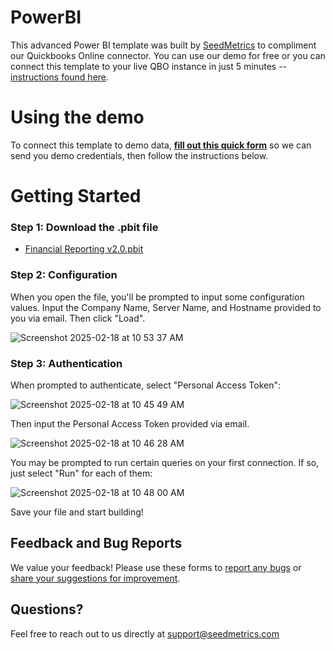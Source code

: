 # PowerBI
This advanced Power BI template was built by [SeedMetrics](https://seedmetrics.io) to compliment our Quickbooks Online connector. You can use our demo for free or you can connect this template to your live QBO instance in just 5 minutes -- [instructions found here](https://seedmetrics.notion.site/?pvs=4).


# Using the demo
To connect this template to demo data, **[fill out this quick form](https://form.jotform.com/250335044965154)** so we can send you demo credentials, then follow the instructions below.


# Getting Started

### Step 1: Download the .pbit file
- [Financial Reporting v2.0.pbit](https://github.com/seedmetrics/PowerBI/raw/refs/heads/main/Financial%20Reporting%20v2.0.pbit)

### Step 2: Configuration
When you open the file, you'll be prompted to input some configuration values. Input the Company Name, Server Name, and Hostname provided to you via email. Then click "Load".

![Screenshot 2025-02-18 at 10 53 37 AM](https://github.com/user-attachments/assets/bb90eaf2-2f7d-4262-a153-8235e990bb4c)


### Step 3: Authentication
When prompted to authenticate, select "Personal Access Token":

![Screenshot 2025-02-18 at 10 45 49 AM](https://github.com/user-attachments/assets/03673d2d-daf4-4408-8569-e4d1820e54b0)


Then input the Personal Access Token provided via email.

![Screenshot 2025-02-18 at 10 46 28 AM](https://github.com/user-attachments/assets/e676e427-8c15-472a-ae6b-33d4fbfd5669)

You may be prompted to run certain queries on your first connection. If so, just select "Run" for each of them:

![Screenshot 2025-02-18 at 10 48 00 AM](https://github.com/user-attachments/assets/1e49d3b8-5019-4c74-9c0b-5c23ef839f2f)

Save your file and start building!

## Feedback and Bug Reports
We value your feedback! Please use these forms to [report any bugs](https://www.notion.so/1b28c163b7cb818e8560d0b1db5a2dde?pvs=106) or [share your suggestions for improvement](https://verbose-parent-f88.notion.site/1b28c163b7cb80688362e1817c6c6f83?pvs=105).

## Questions?
Feel free to reach out to us directly at support@seedmetrics.com
